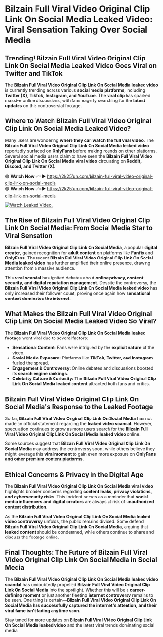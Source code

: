 # Bilzain Full Viral Video Original Clip Link On Social Media Leaked Video: Viral Sensation Taking Over Social Media

## **Trending! Bilzain Full Viral Video Original Clip Link On Social Media Leaked Video Goes Viral on Twitter and TikTok**
The **Bilzain Full Viral Video Original Clip Link On Social Media leaked video** is currently trending across various **social media platforms**, including **Twitter (X), TikTok, Instagram, and YouTube**. The **viral clip** has sparked massive online discussions, with fans eagerly searching for the **latest updates** on this controversial footage.

## **Where to Watch Bilzain Full Viral Video Original Clip Link On Social Media Leaked Video?**
Many users are wondering **where they can watch the full viral video**. The **Bilzain Full Viral Video Original Clip Link On Social Media leaked video** reportedly surfaced on **OnlyFans** before making rounds on other platforms. Several social media users claim to have seen the **Bilzain Full Viral Video Original Clip Link On Social Media viral video** circulating on **Reddit, Discord, and Twitter (X).**

🟢 **Watch Now** ✅=► https://2k25fun.com/bilzain-full-viral-video-original-clip-link-on-social-media  
🟢 **Watch Now** ✅=► https://2k25fun.com/bilzain-full-viral-video-original-clip-link-on-social-media  

[![Watch Leaked Video.](https://miro.medium.com/v2/resize:fit:828/format:webp/1*cilzJN44JGOrTw9NJCrNHA.gif "Watch Leaked Video")](https://2k25fun.com/bilzain-full-viral-video-original-clip-link-on-social-media)

## **The Rise of Bilzain Full Viral Video Original Clip Link On Social Media: From Social Media Star to Viral Sensation**
**Bilzain Full Viral Video Original Clip Link On Social Media**, a popular **digital creator**, gained recognition for **adult content** on platforms like **Fanfix** and **OnlyFans**. The recent **Bilzain Full Viral Video Original Clip Link On Social Media leaked video** has further amplified their online presence, drawing attention from a massive audience.

This **viral scandal** has ignited debates about **online privacy, content security, and digital reputation management**. Despite the controversy, the **Bilzain Full Viral Video Original Clip Link On Social Media leaked video** has only increased their follower count, proving once again how **sensational content dominates the internet**.

## **What Makes the Bilzain Full Viral Video Original Clip Link On Social Media Leaked Video So Viral?**
The **Bilzain Full Viral Video Original Clip Link On Social Media leaked footage** went viral due to several factors:
- **Sensational Content:** Fans were intrigued by the **explicit nature** of the video.
- **Social Media Exposure:** Platforms like **TikTok, Twitter, and Instagram** fueled the spread.
- **Engagement & Controversy:** Online debates and discussions boosted its **search engine rankings**.
- **Celebrity Culture & Curiosity:** The **Bilzain Full Viral Video Original Clip Link On Social Media leaked content** attracted both fans and critics.

## **Bilzain Full Viral Video Original Clip Link On Social Media's Response to the Leaked Footage**
So far, **Bilzain Full Viral Video Original Clip Link On Social Media** has not made an official statement regarding the **leaked video scandal**. However, speculation continues to grow as more users search for the **Bilzain Full Viral Video Original Clip Link On Social Media leaked video** online.

Some sources suggest that **Bilzain Full Viral Video Original Clip Link On Social Media** may address the controversy soon, while others believe they might leverage this **viral moment** to gain even more exposure on **OnlyFans and other premium content platforms**.

## **Ethical Concerns & Privacy in the Digital Age**
The **Bilzain Full Viral Video Original Clip Link On Social Media viral video** highlights broader concerns regarding **content leaks, privacy violations, and cybersecurity risks**. This incident serves as a reminder that **social media influencers and digital creators** are always at risk of **unauthorized content distribution**.

As the **Bilzain Full Viral Video Original Clip Link On Social Media leaked video controversy** unfolds, the public remains divided. Some defend **Bilzain Full Viral Video Original Clip Link On Social Media**, arguing that **leaked content** should be condemned, while others continue to share and discuss the footage online.

## **Final Thoughts: The Future of Bilzain Full Viral Video Original Clip Link On Social Media in Social Media**
The **Bilzain Full Viral Video Original Clip Link On Social Media leaked video scandal** has undoubtedly propelled **Bilzain Full Viral Video Original Clip Link On Social Media** into the spotlight. Whether this will be a **career-defining moment** or just another fleeting **internet controversy** remains to be seen. One thing is certain—**Bilzain Full Viral Video Original Clip Link On Social Media has successfully captured the internet's attention, and their viral fame isn't fading anytime soon.**

Stay tuned for more updates on **Bilzain Full Viral Video Original Clip Link On Social Media leaked video** and the latest viral trends dominating social media!